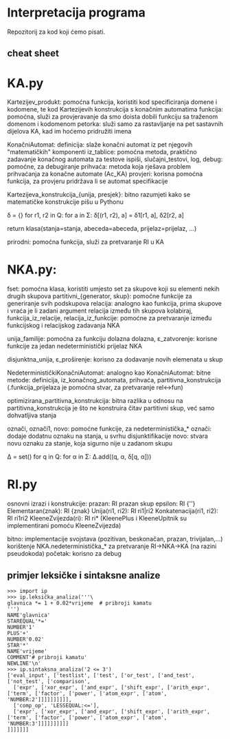# Interpretacija programa

Repozitorij za kod koji ćemo pisati.

## cheat sheet

KA.py
=====
Kartezijev_produkt: pomoćna funkcija, koristiti kod specificiranja domene i kodomene,
                    te kod Kartezijevih konstrukcija s konačnim automatima
funkcija: pomoćna, služi za provjeravanje da smo doista dobili funkciju sa
          traženom domenom i kodomenom
petorka: služi samo za rastavljanje na pet sastavnih dijelova KA, kad im hoćemo
         pridružiti imena

KonačniAutomat:
  definicija: slaže konačni automat iz pet njegovih "matematičkih" komponenti
  iz_tablice: pomoćna metoda, praktično zadavanje konačnog automata za testove
  ispiši, slučajni_testovi, log, debug: pomoćne, za debugiranje
  prihvaća: metoda koja rješava problem prihvaćanja za konačne automate (Ac_KA)
  provjeri: korisna pomoćna funkcija, za provjeru pridržava li se automat specifikacije

Kartezijeva_konstrukcija_{unija, presjek}: bitno razumjeti kako se matematičke
  konstrukcije pišu u Pythonu

δ = {}
for r1, r2 in Q:
  for a in Σ:
    δ[(r1, r2), a] = δ1[r1, a], δ2[r2, a]

return klasa(stanja=stanja, abeceda=abeceda, prijelaz=prijelaz, ...)

prirodni: pomoćna funkcija, služi za pretvaranje RI u KA

NKA.py:
======
fset: pomoćna klasa, koristiti umjesto set za skupove koji su elementi nekih drugih
      skupova
partitivni_{generator, skup}: pomoćne funkcije za generiranje svih podskupova
relacija: analogno kao funkcija, prima skupove i vraća je li zadani argument relacija
          između tih skupova
kolabiraj, funkcija_iz_relacije, relacija_iz_funkcije: pomoćne za pretvaranje
  između funkcijskog i relacijskog zadavanja NKA

unija_familije: pomoćna za funkciju dolazna
dolazna, ε_zatvorenje: korisne funkcije za jedan nedeterministički prijelaz NKA

disjunktna_unija, ε_proširenje: korisno za dodavanje novih elemenata u skup

NedeterminističkiKonačniAutomat:
  analogno kao KonačniAutomat:
    bitne metode: definicija, iz_konačnog_automata, prihvaća, partitivna_konstrukcija
    (.funkcija_prijelaza je pomoćna stvar, za pretvaranje rel<->fun)

optimizirana_partitivna_konstrukcija: bitna razlika u odnosu na partitivna_konstrukcija
  je što ne konstruira čitav partitivni skup, već samo dohvatljiva stanja

označi, označi1, novo: pomoćne funkcije, za nedeterministička_*
  označi: dodaje dodatnu oznaku na stanja, u svrhu disjunktifikacije
  novo: stvara novu oznaku za stanje, koja sigurno nije u zadanom skupu

Δ = set()
for q in Q:
  for α in Σ:
    Δ.add((q, α, δ[q, α]))

RI.py
=====
osnovni izrazi i konstrukcije:
prazan: RI prazan skup
epsilon: RI {''}
Elementaran(znak): RI {znak}
Unija(ri1, ri2): RI ri1|ri2
Konkatenacija(ri1, ri2): RI ri1ri2
KleeneZvijezda(ri): RI ri*
(KleenePlus i KleeneUpitnik su implementirani pomoću KleeneZvijezda)

bitno: implementacije svojstava (pozitivan, beskonačan, prazan, trivijalan,...)
       korištenje NKA.nedeterministička_* za pretvaranje RI->NKA->KA
         (na razini pseudokoda)
početak: korisno za debug

## primjer leksičke i sintaksne analize

    >>> import ip
    >>> ip.leksička_analiza('''\
    glavnica *= 1 + 0.02*vrijeme  # pribroji kamatu
    ''')
    NAME'glavnica'
    STAREQUAL'*='
    NUMBER'1'
    PLUS'+'
    NUMBER'0.02'
    STAR'*'
    NAME'vrijeme'
    COMMENT'# pribroji kamatu'
    NEWLINE'\n'
    >>> ip.sintaksna_analiza('2 <= 3')
    ['eval_input', ['testlist', ['test', ['or_test', ['and_test', ['not_test', ['comparison', 
      ['expr', ['xor_expr', ['and_expr', ['shift_expr', ['arith_expr', ['term', ['factor', ['power', ['atom_expr', ['atom', 'NUMBER:2']]]]]]]]]], 
      ['comp_op', 'LESSEQUAL:<='],
      ['expr', ['xor_expr', ['and_expr', ['shift_expr', ['arith_expr', ['term', ['factor', ['power', ['atom_expr', ['atom', 'NUMBER:3']]]]]]]]]]
    ]]]]]]]
